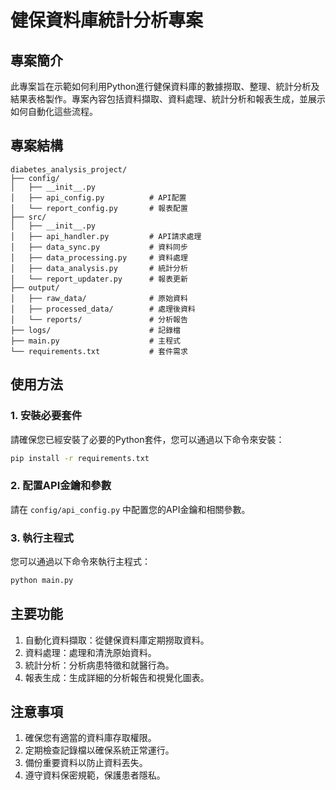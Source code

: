 # 健保資料庫統計分析專案

## 專案簡介
此專案旨在示範如何利用Python進行健保資料庫的數據撈取、整理、統計分析及結果表格製作。專案內容包括資料擷取、資料處理、統計分析和報表生成，並展示如何自動化這些流程。

## 專案結構
```
diabetes_analysis_project/
├── config/
│   ├── __init__.py
│   ├── api_config.py          # API配置
│   └── report_config.py       # 報表配置
├── src/
│   ├── __init__.py
│   ├── api_handler.py         # API請求處理
│   ├── data_sync.py           # 資料同步
│   ├── data_processing.py     # 資料處理
│   ├── data_analysis.py       # 統計分析
│   └── report_updater.py      # 報表更新
├── output/
│   ├── raw_data/              # 原始資料
│   ├── processed_data/        # 處理後資料
│   └── reports/               # 分析報告
├── logs/                      # 記錄檔
├── main.py                    # 主程式
└── requirements.txt           # 套件需求
```

## 使用方法

### 1. 安裝必要套件
請確保您已經安裝了必要的Python套件，您可以通過以下命令來安裝：
```bash
pip install -r requirements.txt
```

### 2. 配置API金鑰和參數
請在 `config/api_config.py` 中配置您的API金鑰和相關參數。

### 3. 執行主程式
您可以通過以下命令來執行主程式：
```bash
python main.py
```

## 主要功能
1. 自動化資料擷取：從健保資料庫定期撈取資料。
2. 資料處理：處理和清洗原始資料。
3. 統計分析：分析病患特徵和就醫行為。
4. 報表生成：生成詳細的分析報告和視覺化圖表。

## 注意事項
1. 確保您有適當的資料庫存取權限。
2. 定期檢查記錄檔以確保系統正常運行。
3. 備份重要資料以防止資料丟失。
4. 遵守資料保密規範，保護患者隱私。
